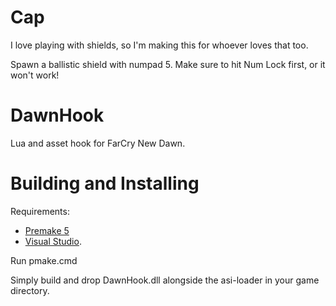 # Cap

I love playing with shields, so I'm making this for whoever loves that too.

Spawn a ballistic shield with numpad 5. Make sure to hit Num Lock first, or it won't work!

# DawnHook

Lua and asset hook for FarCry New Dawn.

# Building and Installing

Requirements:

- [Premake 5](https://premake.github.io/)
- [Visual Studio](http://www.visualstudio.com/downloads).

Run pmake.cmd

Simply build and drop DawnHook.dll alongside the asi-loader in your game directory.

